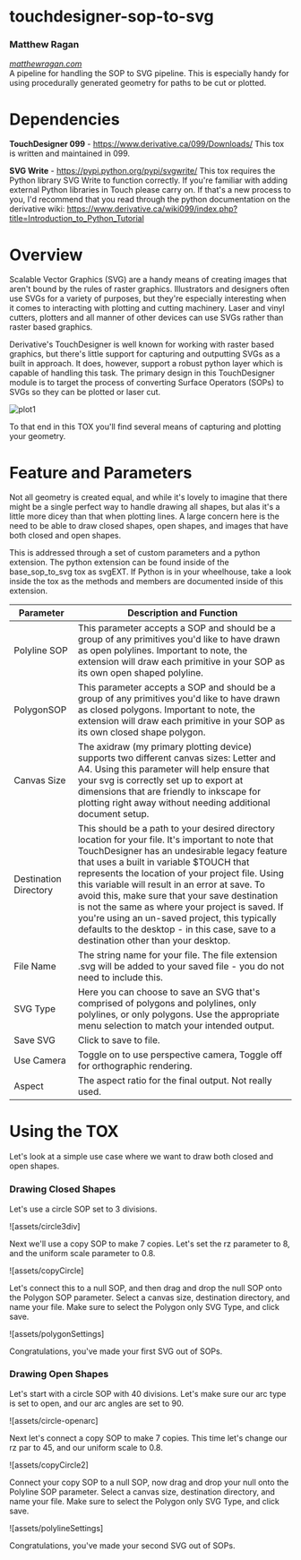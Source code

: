 # touchdesigner-sop-to-svg
### Matthew Ragan ###
_[matthewragan.com](http://matthewragan.com)_  
A pipeline for handling the SOP to SVG pipeline. This is especially handy for using procedurally generated geometry for paths to be cut or plotted.

# Dependencies
**TouchDesigner 099** - https://www.derivative.ca/099/Downloads/
This tox is written and maintained in 099.

**SVG Write** - https://pypi.python.org/pypi/svgwrite/
This tox requires the Python library SVG Write to function correctly. If you're familiar with adding external Python libraries in Touch please carry on. If that's a new process to you, I'd recommend that you read through the python documentation on the derivative wiki: https://www.derivative.ca/wiki099/index.php?title=Introduction_to_Python_Tutorial

# Overview
Scalable Vector Graphics (SVG) are a handy means of creating images that aren't bound by the rules of raster graphics. Illustrators and designers often use SVGs for a variety of purposes, but they're especially interesting when it comes to interacting with plotting and cutting machinery. Laser and vinyl cutters, plotters and all manner of other devices can use SVGs rather than raster based graphics.

Derivative's TouchDesigner is well known for working with raster based graphics, but there's little support for capturing and outputting SVGs as a built in approach. It does, however, support a robust python layer which is capable of handling this task. The primary design in this TouchDesigner module is to target the process of converting Surface Operators (SOPs) to SVGs so they can be plotted or laser cut.

![plot1](assets/plot1)

To that end in this TOX you'll find several means of capturing and plotting your geometry.

# Feature and Parameters
Not all geometry is created equal, and while it's lovely to imagine that there might be a single perfect way to handle drawing all shapes, but alas it's a little more dicey than that when plotting lines. A large concern here is the need to be able to draw closed shapes, open shapes, and images that have both closed and open shapes. 

This is addressed through a set of custom parameters and a python extension. The python extension can be found inside of the base_sop_to_svg tox as svgEXT. If Python is in your wheelhouse, take a look inside the tox as the methods and members are documented inside of this extension. 

Parameter | Description and Function
---|---
Polyline SOP | This parameter accepts a SOP and should be a group of any primitives you'd like to have drawn as open polylines. Important to note, the extension will draw each primitive in your SOP as its own open shaped polyline. 
PolygonSOP | This parameter accepts a SOP and should be a group of any primitives you'd like to have drawn as closed polygons. Important to note, the extension will draw each primitive in your SOP as its own closed shape polygon. 
Canvas Size | The axidraw (my primary plotting device) supports two different canvas sizes: Letter and A4. Using this parameter will help ensure that your svg is correctly set up to export at dimensions that are friendly to inkscape for plotting right away without needing additional document setup.
Destination Directory | This should be a path to your desired directory location for your file. It's important to note that TouchDesigner has an undesirable legacy feature that uses a built in variable $TOUCH that represents the location of your project file. Using this variable will result in an error at save. To avoid this, make sure that your save destination is not the same as where your project is saved. If you're using an un-saved project, this typically defaults to the desktop - in this case, save to a destination other than your desktop. 
File Name | The string name for your file. The file extension .svg will be added to your saved file - you do not need to include this.
SVG Type | Here you can choose to save an SVG that's comprised of polygons and polylines, only polylines, or only polygons. Use the appropriate menu selection to match your intended output. 
Save SVG | Click to save to file.
Use Camera | Toggle on to use perspective camera, Toggle off for orthographic rendering.
Aspect | The aspect ratio for the final output. Not really used.  
 
# Using the TOX
Let's look at a simple use case where we want to draw both closed and open shapes.

### Drawing Closed Shapes
Let's use a circle SOP set to 3 divisions.

![assets/circle3div]

Next we'll use a copy SOP to make 7 copies. Let's set the rz parameter to 8, and the uniform scale parameter to 0.8.

![assets/copyCircle]

Let's connect this to a null SOP, and then drag and drop the null SOP onto the Polygon SOP parameter. Select a canvas size, destination directory, and name your file. Make sure to select the Polygon only SVG Type, and click save.

![assets/polygonSettings]

Congratulations, you've made your first SVG out of SOPs.

### Drawing Open Shapes
Let's start with a circle SOP with 40 divisions. Let's make sure our arc type is set to open, and our arc angles are set to 90.

![assets/circle-openarc]

Next let's connect a copy SOP to make 7 copies. This time let's change our rz par to 45, and our uniform scale to 0.8. 

![assets/copyCircle2]

Connect your copy SOP to a null SOP, now drag and drop your null onto the Polyline SOP parameter. Select a canvas size, destination directory, and name your file. Make sure to select the Polygon only SVG Type, and click save.

![assets/polylineSettings]

Congratulations, you've made your second SVG out of SOPs.

[plot1]:https://instagram.fsnc1-1.fna.fbcdn.net/t51.2885-15/e35/21480091_1766025503697997_8211273022301011968_n.jpg
[circle3div]:https://github.com/raganmd/touchdesigner-sop-to-svg/blob/master/assets/circle.PNG
[copyCircle]:https://github.com/raganmd/touchdesigner-sop-to-svg/blob/master/assets/copy1.PNG
[polygonSettings]:https://github.com/raganmd/touchdesigner-sop-to-svg/blob/master/assets/copy1-svg-settings.PNG?raw=true
[circle-openarc]:https://github.com/raganmd/touchdesigner-sop-to-svg/blob/master/assets/circle-openarc.PNG
[copyCircle2]:https://github.com/raganmd/touchdesigner-sop-to-svg/blob/master/assets/copy2.PNG
[polylineSettings]:https://github.com/raganmd/touchdesigner-sop-to-svg/blob/master/assets/copy2-svg-settings.PNG